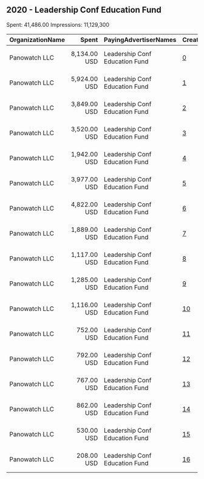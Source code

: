 ## 2020 - Leadership Conf Education Fund 
Spent: 41,486.00
Impressions: 11,129,300

|OrganizationName|Spent|PayingAdvertiserNames|CreativeUrls|Impressions|Genders|AgeBrackets|CountryCodes|BillingAddresses|CandidateBallotInformation|
|:---|---:|:---|:---|---:|:---|:---|:---|:---|:---|
|Panowatch  LLC|8,134.00 USD|Leadership Conf Education Fund|[0](https://www.snap.com/political-ads/asset/86308a47f31455e8b1672958fd512d283b433d491967ac53dbef650001e9e37c?mediaType=mp4)|2,433,417||18+|united states|"8207 Taunton Pl,West Springfield,22152,US"|2020 US Census|
|Panowatch  LLC|5,924.00 USD|Leadership Conf Education Fund|[1](https://www.snap.com/political-ads/asset/1ffce719390dd381067b7ca5c74a341886b7fdb7dd1fd6437cc5787266539e89?mediaType=mp4)|1,820,565||18+|united states|"8207 Taunton Pl,West Springfield,22152,US"|2020 US Census|
|Panowatch  LLC|3,849.00 USD|Leadership Conf Education Fund|[2](https://www.snap.com/political-ads/asset/3c0e66994fb81ee0b9aab9eed27b8389f4a22c902b7f60dff85167d9582d8391?mediaType=mp4)|1,236,773||18+|united states|"8207 Taunton Pl,West Springfield,22152,US"|2020 US Census|
|Panowatch  LLC|3,520.00 USD|Leadership Conf Education Fund|[3](https://www.snap.com/political-ads/asset/a7251a8ad686ba4029e9dda188d7ad055efc106bdd0ed6b4a6ea10ccaf2a9384?mediaType=png)|1,075,926||18+||"8207 Taunton Pl,West Springfield,22152,US"|2020 US Census|
|Panowatch  LLC|1,942.00 USD|Leadership Conf Education Fund|[4](https://www.snap.com/political-ads/asset/00dc5424ee17b38c0dd91d674fd3de49cdddd90b80ad13ea4114470b59bf8a2b?mediaType=png)|685,247||18+||"8207 Taunton Pl,West Springfield,22152,US"|2020 US Census|
|Panowatch  LLC|3,977.00 USD|Leadership Conf Education Fund|[5](https://www.snap.com/political-ads/asset/f8f8dab1576f7da67fea45a2c24b75004953191fd049015d91cf257dca069fd5?mediaType=png)|632,750||18+||"8207 Taunton Pl,West Springfield,22152,US"|2020 US Census|
|Panowatch  LLC|4,822.00 USD|Leadership Conf Education Fund|[6](https://www.snap.com/political-ads/asset/ff13677a138e689db5f5c030d0a54b7b120ff0ec0f39f39f4291be539af647ce?mediaType=png)|617,129||18+||"8207 Taunton Pl,West Springfield,22152,US"|2020 US Census|
|Panowatch  LLC|1,889.00 USD|Leadership Conf Education Fund|[7](https://www.snap.com/political-ads/asset/a7251a8ad686ba4029e9dda188d7ad055efc106bdd0ed6b4a6ea10ccaf2a9384?mediaType=png)|533,269||18+|united states|"8207 Taunton Pl,West Springfield,22152,US"|2020 US Census|
|Panowatch  LLC|1,117.00 USD|Leadership Conf Education Fund|[8](https://www.snap.com/political-ads/asset/00dc5424ee17b38c0dd91d674fd3de49cdddd90b80ad13ea4114470b59bf8a2b?mediaType=png)|342,540||18+|united states|"8207 Taunton Pl,West Springfield,22152,US"|2020 US Census|
|Panowatch  LLC|1,285.00 USD|Leadership Conf Education Fund|[9](https://www.snap.com/political-ads/asset/15a4253b2420b3beff2f4444ec64179dff00753dfd9f960a754784580108a0b4?mediaType=png)|323,256||18+|united states|"8207 Taunton Pl,West Springfield,22152,US"|2020 US Census|
|Panowatch  LLC|1,116.00 USD|Leadership Conf Education Fund|[10](https://www.snap.com/political-ads/asset/a7251a8ad686ba4029e9dda188d7ad055efc106bdd0ed6b4a6ea10ccaf2a9384?mediaType=png)|273,560||18+|united states|"8207 Taunton Pl,West Springfield,22152,US"|2020 US Census|
|Panowatch  LLC|752.00 USD|Leadership Conf Education Fund|[11](https://www.snap.com/political-ads/asset/5f0d1b0ede3d2f1e1960700f7efa744d5eabf81da4b9d8d2eef991cc9f260072?mediaType=png)|270,470||18+|united states|"8207 Taunton Pl,West Springfield,22152,US"|2020 US Census|
|Panowatch  LLC|792.00 USD|Leadership Conf Education Fund|[12](https://www.snap.com/political-ads/asset/5f0d1b0ede3d2f1e1960700f7efa744d5eabf81da4b9d8d2eef991cc9f260072?mediaType=png)|248,460||18+|united states|"8207 Taunton Pl,West Springfield,22152,US"|2020 US Census|
|Panowatch  LLC|767.00 USD|Leadership Conf Education Fund|[13](https://www.snap.com/political-ads/asset/00dc5424ee17b38c0dd91d674fd3de49cdddd90b80ad13ea4114470b59bf8a2b?mediaType=png)|221,946||18+|united states|"8207 Taunton Pl,West Springfield,22152,US"|2020 US Census|
|Panowatch  LLC|862.00 USD|Leadership Conf Education Fund|[14](https://www.snap.com/political-ads/asset/15a4253b2420b3beff2f4444ec64179dff00753dfd9f960a754784580108a0b4?mediaType=png)|208,480||18+|united states|"8207 Taunton Pl,West Springfield,22152,US"|2020 US Census|
|Panowatch  LLC|530.00 USD|Leadership Conf Education Fund|[15](https://www.snap.com/political-ads/asset/150d98b8552836901ff40cb09a86d6df434ea4a0ee76ff922fda070ecfec08c9?mediaType=png)|143,489||18+|united states|"8207 Taunton Pl,West Springfield,22152,US"|2020 US Census|
|Panowatch  LLC|208.00 USD|Leadership Conf Education Fund|[16](https://www.snap.com/political-ads/asset/150d98b8552836901ff40cb09a86d6df434ea4a0ee76ff922fda070ecfec08c9?mediaType=png)|62,023||18+|united states|"8207 Taunton Pl,West Springfield,22152,US"|2020 US Census|
